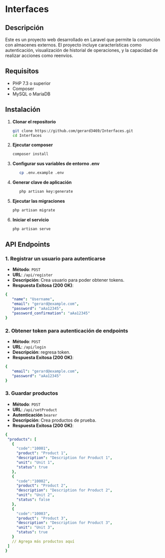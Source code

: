 # Interfaces

## Descripción

Este es un proyecto web desarrollado en Laravel que permite la comunción con almacenes externos. El proyecto incluye características como autenticación, visualización de historial de operaciones, y la capacidad de realizar acciones como reenvíos.

## Requisitos

- PHP 7.3 o superior
- Composer
- MySQL o MariaDB

## Instalación

1. **Clonar el repositorio**

   ```bash
   git clone https://github.com/gerard3469/Interfaces.git
   cd Interfaces
    ```
2. **Ejecutar composer**
    ```bash
   composer install
    ```
3. **Configurar sus variables de entorno .env**
   ```bash
      cp .env.example .env
    ```

4. **Generar clave de aplicación**
   ```bash
      php artisan key:generate
    ```

5. **Ejecutar las migraciones**
    ```bash
   php artisan migrate
    ```
6. **Iniciar el servicio**
    ```bash
   php artisan serve
      ```
## API Endpoints

### **1. Registrar un usuario para autenticarse**

- **Método**: `POST`
- **URL**: `/api/register`
- **Descripción**: Crea usuario para poder obtener tokens.
- **Respuesta Exitosa (200 OK)**:
 ```yaml
{
    "name": "Username",
    "email": "gerard@example.com",
    "password": "aAa12345",
    "password_confirmation": "aAa12345"
}
```
### **2. Obtener token para autenticación de endpoints**

- **Método**: `POST`
- **URL**: `/api/login`
- **Descripción**: regresa token.
- **Respuesta Exitosa (200 OK)**:
 ```yaml
{
    "email": "gerard@example.com",
    "password": "aAa12345"
}
```
### **3. Guardar productos**

- **Método**: `POST`
- **URL**: `/api/setProduct`
- **Autenticación** `bearer`
- **Descripción**: Crea productos de prueba.
- **Respuesta Exitosa (200 OK)**:
 ```yaml
{
  "products": [
    {
      "code":"10001",
      "product": "Product 1",
      "description": "Description for Product 1",
      "unit": "Unit 1",
      "status": true
    },
    {
      "code":"10002",
      "product": "Product 2",
      "description": "Description for Product 2",
      "unit": "Unit 2",
      "status": false
    },
    {
      "code":"10003",
      "product": "Product 3",
      "description": "Description for Product 3",
      "unit": "Unit 3",
      "status": true
    }
    // Agrega más productos aquí
  ]
}
```
